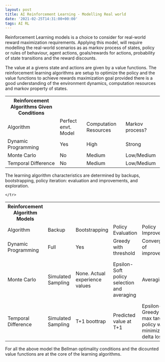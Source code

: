 ```yaml
---
layout: post
title: AI Reinforcement Learning - Modelling Real world  
date: '2021-02-25T14:31:00+00:00'
tags: AI RL 
---
```


Reinforcement Learning models is a choice to consider for real-world reward maximization requirements. Applying this model, will require modelling the real-world scenarios as as markov process of states, policy or rules of behaviour,  agent actions, goals/rewards for actions, probability of state transitions and the reward discounts. 

The value at a givens state and actions are given by a value functions. The reinforcement learning algorithms are setup to optimize the policy and the value functions to achieve rewards maximization goal provided there is a good understanding of the environment dynamics, computation resources and markov property of states. 

<table> 
<th> Reinforcement Algorithms Given Conditions </th>
    <tr> 
        <td> Algorithm </td>
        <td> Perfect envt. Model</td>
        <td> Computation Resources </td>
        <td> Markov process? </td>
    </tr>
    <tr> 
        <td> Dynamic Programming </td>
        <td> Yes </td>
        <td> High </td>
        <td> Strong </td>
    </tr>
    <tr> 
        <td> Monte Carlo </td>
        <td> No </td>
        <td> Medium </td>
        <td> Low/Medium </td>
    </tr>
    <tr> 
        <td> Temporal Difference  </td>
        <td> No </td>
        <td> Medium </td>
        <td> Low/Medium </td>
    </tr>
</table>

The learning algorithm characteristics are determined by backups, bootstrapping, policy iteration: evaluation and improvements, and exploration.
<table> 
<th> Reinforcement Algorithm Models</th>
    <tr> 
        <td> Algorithm </td>
        <td> Backup </td>
        <td> Bootstrapping </td>
        <td> Policy Evaluation </td>
        <td> Policy Improvement </td>
        <td> Value Improvement </td>
        <td> Exploration </td>
    </tr>
    <tr> 
        <td> Dynamic Programming </td>
        <td> Full </td>
        <td> Yes </td>
        <td> Greedy with threshold </td>
        <td> Convergence of improvements </td>
        <td> Greedy </td>
        <td> NA as it is exhaustive</td>
    </tr>
    <tr> 
        <td> Monte Carlo </td>
        <td> Simulated Sampling </td>
        <td> None. Actual experience values </td>
        <td> Epsilon-Soft policy selection and averaging </td>
        <td> Averaging </td>
        <td> Sampling </td>
        <td> On Policy: Exploring Starts/Episilon Greedy and Off Policy: behavioud Policy based</td>
    <tr>
    <tr> 
        <td> Temporal Difference  </td>
        <td> Simulated Sampling </td>
        <td> T+1 boottrap </td>
        <td> Predicted value at T+1  </td>
        <td> Epsilon-Greedy or max target policy with minimizing delta loss </td>
        <td> Greedy with step size reduction and reducing Gamma</td>
        <td> On Policy: Sarsa and Off Policy: Q-Learning & Expected Sarsa</td>

    </tr>
</table>

For all the above model the Bellman optimality conditions and the dicounted value functions are at the core of the learning algorithms. 